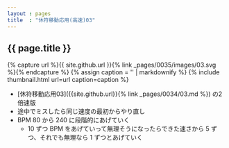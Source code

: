 ```yaml
---
layout : pages
title  : "休符移動応用(高速)03"
---
```


## {{ page.title }}

{% capture url %}{{ site.github.url }}{% link _pages/0035/images/03.svg %}{% endcapture %}
{% assign caption = '' | markdownify %}
{% include thumbnail.html url=url caption=caption %}

* [休符移動応用03]({{site.github.url}}{% link _pages/0034/03.md %}) の2倍速版
* 途中でミスしたら同じ速度の最初からやり直し
* BPM 80 から 240 に段階的にあげていく
  * 10 ずつ BPM をあげていって無理そうになったらできた速さから 5 ずつ、それでも無理なら 1 ずつとあげていく
